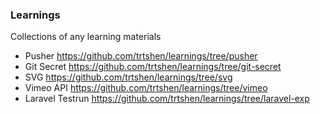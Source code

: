 ### Learnings

Collections of any learning materials

- Pusher https://github.com/trtshen/learnings/tree/pusher
- Git Secret https://github.com/trtshen/learnings/tree/git-secret
- SVG https://github.com/trtshen/learnings/tree/svg
- Vimeo API https://github.com/trtshen/learnings/tree/vimeo
- Laravel Testrun https://github.com/trtshen/learnings/tree/laravel-exp
